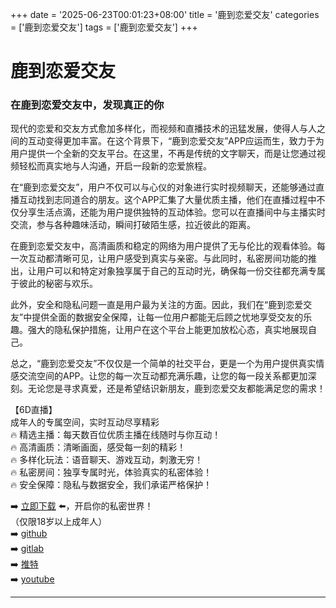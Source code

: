+++
date = '2025-06-23T00:01:23+08:00'
title = '鹿到恋爱交友'
categories = ['鹿到恋爱交友']
tags = ['鹿到恋爱交友']
+++

# 鹿到恋爱交友

### 在鹿到恋爱交友中，发现真正的你

现代的恋爱和交友方式愈加多样化，而视频和直播技术的迅猛发展，使得人与人之间的互动变得更加丰富。在这个背景下，“鹿到恋爱交友”APP应运而生，致力于为用户提供一个全新的交友平台。在这里，不再是传统的文字聊天，而是让您通过视频轻松而真实地与人沟通，开启一段新的恋爱旅程。

在“鹿到恋爱交友”，用户不仅可以与心仪的对象进行实时视频聊天，还能够通过直播互动找到志同道合的朋友。这个APP汇集了大量优质主播，他们在直播过程中不仅分享生活点滴，还能为用户提供独特的互动体验。您可以在直播间中与主播实时交流，参与各种趣味活动，瞬间打破陌生感，拉近彼此的距离。

在鹿到恋爱交友中，高清画质和稳定的网络为用户提供了无与伦比的观看体验。每一次互动都清晰可见，让用户感受到真实与亲密。与此同时，私密房间功能的推出，让用户可以和特定对象独享属于自己的互动时光，确保每一份交往都充满专属于彼此的秘密与欢乐。

此外，安全和隐私问题一直是用户最为关注的方面。因此，我们在“鹿到恋爱交友”中提供全面的数据安全保障，让每一位用户都能无后顾之忧地享受交友的乐趣。强大的隐私保护措施，让用户在这个平台上能更加放松心态，真实地展现自己。

总之，“鹿到恋爱交友”不仅仅是一个简单的社交平台，更是一个为用户提供真实情感交流空间的APP。让您的每一次互动都充满乐趣，让您的每一段关系都更加深刻。无论您是寻求真爱，还是希望结识新朋友，鹿到恋爱交友都能满足您的需求！

【6D直播】  
成年人的专属空间，实时互动尽享精彩  
🔥 精选主播：每天数百位优质主播在线随时与你互动！  
🔥 高清画质：清晰画面，感受每一刻的精彩！  
🔥 多样化玩法：语音聊天、游戏互动，刺激无穷！  
🔥 私密房间：独享专属时光，体验真实的私密体验！  
🔥 安全保障：隐私与数据安全，我们承诺严格保护！  

➡️ [立即下载](https://down123.s3.ap-east-1.amazonaws.com/down/down.html?channelCode=blog) ⬅️，开启你的私密世界！  
（仅限18岁以上成年人）  
➡️ [github](https://aldult-live.github.io/)  
➡️ [gitlab](https://seo-09598d.gitlab.io/)  
➡️ [推特](https://x.com/wegame33)  
➡️ [youtube](https://www.youtube.com/@6Dlive)  

---
